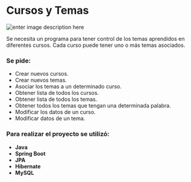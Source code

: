 #  Cursos y Temas

![enter image description here](https://ichef.bbci.co.uk/ace/ws/800/cpsprodpb/870D/production/_111437543_197389d9-800f-4763-8654-aa30c04220e4.png.webp)

Se necesita un programa para tener control de los temas aprendidos en diferentes cursos. 
Cada curso puede tener uno o más temas asociados.

### Se pide:

 - Crear nuevos cursos.
 - Crear nuevos temas.
 - Asociar los temas a un determinado curso.
 - Obtener lista de todos los cursos.
 - Obtener lista de todos los temas.
 - Obtener todos los temas que tengan una determinada palabra.
 - Modificar los datos de un curso.
 - Modificar datos de un tema.

### Para realizar el proyecto se utilizó:

 - **Java**
 - **Spring Boot**
 - **JPA**
 - **Hibernate**
 - **MySQL**
